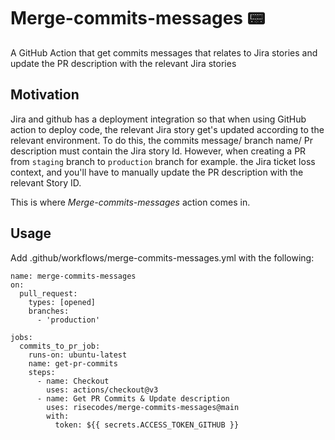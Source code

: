 # Merge-commits-messages 📟

A GitHub Action that get commits messages that relates to Jira stories 
and update the PR description with the relevant Jira stories

## Motivation

Jira and github has a deployment integration so that when using GitHub action
to deploy code, the relevant Jira story get's updated according to the relevant environment.
To do this, the commits message/ branch name/ Pr description must contain the Jira story Id.
However, when creating a PR from `staging` branch to `production` branch for example. the Jira ticket loss
context, and you'll have to manually update the PR description with the relevant Story ID.

This is where *Merge-commits-messages* action comes in.


## Usage
Add .github/workflows/merge-commits-messages.yml with the following:

```
name: merge-commits-messages
on:
  pull_request:
    types: [opened]
    branches:
      - 'production'

jobs:
  commits_to_pr_job:
    runs-on: ubuntu-latest
    name: get-pr-commits
    steps:
      - name: Checkout
        uses: actions/checkout@v3
      - name: Get PR Commits & Update description
        uses: risecodes/merge-commits-messages@main
        with:
          token: ${{ secrets.ACCESS_TOKEN_GITHUB }}
```
